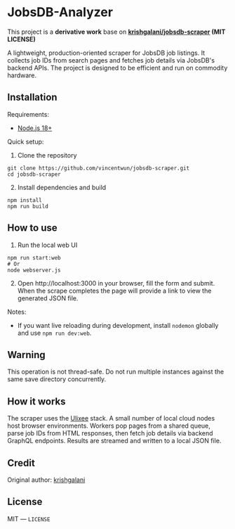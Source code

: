 # JobsDB-Analyzer

This project is a **derivative work** base on **[krishgalani/jobsdb-scraper](https://github.com/krishgalani/jobsdb-scraper) (MIT LICENSE)**


A lightweight, production-oriented scraper for JobsDB job listings. It collects job IDs from search pages and fetches job details via JobsDB's backend APIs. The project is designed to be efficient and run on commodity hardware.

## Installation

Requirements:

- [Node.js 18+](https://nodejs.org/en/download/)

Quick setup:

1. Clone the repository

```shell
git clone https://github.com/vincentwun/jobsdb-scraper.git
cd jobsdb-scraper
```

2. Install dependencies and build

```shell
npm install
npm run build
```

## How to use

1. Run the local web UI

```shell
npm run start:web
# Or
node webserver.js
```

2. Open http://localhost:3000 in your browser, fill the form and submit. When the scrape completes the page will provide a link to view the generated JSON file.

Notes:
- If you want live reloading during development, install `nodemon` globally and use `npm run dev:web`.

## Warning

This operation is not thread-safe. Do not run multiple instances against the same save directory concurrently.

## How it works

The scraper uses the [Ulixee](https://nodejs.org/en/download/) stack. A small number of local cloud nodes host browser environments. Workers pop pages from a shared queue, parse job IDs from HTML responses, then fetch job details via backend GraphQL endpoints. Results are streamed and written to a local JSON file.

## Credit

Original author: [krishgalani](https://github.com/krishgalani)

## License

MIT — `LICENSE`